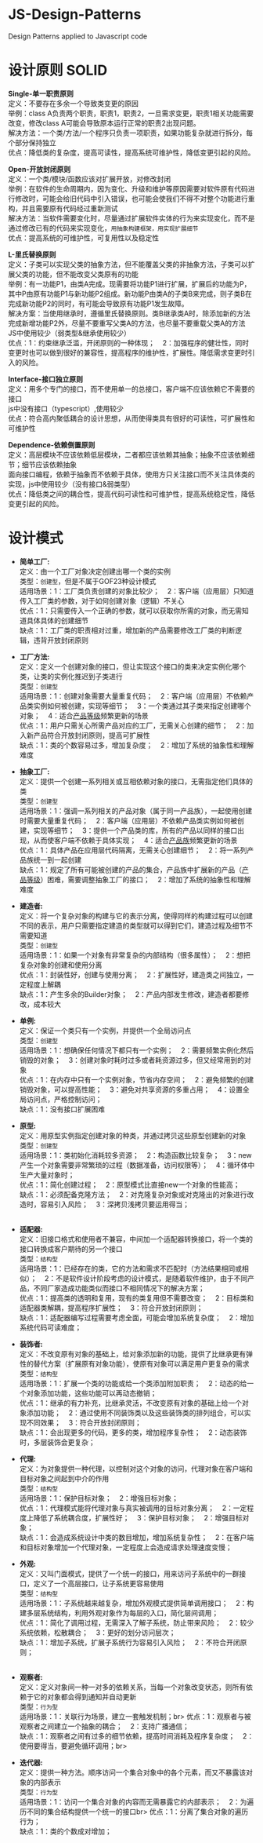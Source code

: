 # JS-Design-Patterns
Design Patterns applied to Javascript code

# 设计原则 SOLID

**Single-单一职责原则<br>**
定义：不要存在多余一个导致类变更的原因<br>
举例：class A负责两个职责，职责1，职责2，一旦需求变更，职责1相关功能需要改变，修改class A可能会导致原本运行正常的职责2出现问题。<br>
解决方法：一个类/方法/一个程序只负责一项职责，如果功能复杂就进行拆分，每个部分保持独立<br>
优点：降低类的复杂度，提高可读性，提高系统可维护性，降低变更引起的风险。<br>

**Open-开放封闭原则<br>**
定义：一个类/模块/函数应该对扩展开放，对修改封闭<br>
举例：在软件的生命周期内，因为变化、升级和维护等原因需要对软件原有代码进行修改时，可能会给旧代码中引入错误，也可能会使我们不得不对整个功能进行重构，并且需要原有代码经过重新测试<br>
解决方法：当软件需要变化时，尽量通过扩展软件实体的行为来实现变化，而不是通过修改已有的代码来实现变化，```用抽象构建框架，用实现扩展细节```<br>
优点：提高系统的可维护性，可复用性以及稳定性<br>

**L-里氏替换原则<br>**
定义：子类可以实现父类的抽象方法，但不能覆盖父类的非抽象方法，子类可以扩展父类的功能，但不能改变父类原有的功能<br>
举例：有一功能P1，由类A完成。现需要将功能P1进行扩展，扩展后的功能为P，其中P由原有功能P1与新功能P2组成。新功能P由类A的子类B来完成，则子类B在完成新功能P2的同时，有可能会导致原有功能P1发生故障。<br>
解决方案：当使用继承时，遵循里氏替换原则。类B继承类A时，除添加新的方法完成新增功能P2外，尽量不要重写父类A的方法，也尽量不要重载父类A的方法
JS中使用较少（弱类型&继承使用较少）<br>
优点：1：约束继承泛滥，开闭原则的一种体现；&nbsp;&nbsp;&nbsp;&nbsp;2：加强程序的健壮性，同时变更时也可以做到很好的兼容性，提高程序的维护性，扩展性。降低需求变更时引入的风险。


**Interface-接口独立原则<br>**
定义：用多个专门的接口，而不使用单一的总接口，客户端不应该依赖它不需要的接口<br>
js中没有接口（typescript）,使用较少<br>
优点：符合高内聚低耦合的设计思想，从而使得类具有很好的可读性，可扩展性和可维护性<br>

**Dependence-依赖倒置原则<br>**
定义：高层模块不应该依赖低层模块，二者都应该依赖其抽象；抽象不应该依赖细节；细节应该依赖抽象<br>
面向接口编程，依赖于抽象而不依赖于具体，使用方只关注接口而不关注具体类的实现，js中使用较少（没有接口&弱类型）<br>
优点：降低类之间的耦合性，提高代码可读性和可维护性，提高系统稳定性，降低变更引起的风险。<br>

# 设计模式
- **简单工厂:**<br>
定义：由一个工厂对象决定创建出哪一个类的实例<br>
类型：```创建型```，但是不属于GOF23种设计模式<br>
适用场景：1：工厂类负责创建的对象比较少；&nbsp;&nbsp;&nbsp;&nbsp;2：客户端（应用层）只知道传入工厂类的参数，对于如何创建对象（逻辑）不关心<br>
优点：1：只需要传入一个正确的参数，就可以获取你所需的对象，而无需知道具体具体的创建细节<br>
缺点：1：工厂类的职责相对过重，增加新的产品需要修改工厂类的判断逻辑，违背开放封闭原则<br>
- **工厂方法:**<br>
定义：定义一个创建对象的接口，但让实现这个接口的类来决定实例化哪个类，让类的实例化推迟到子类进行<br>
类型：```创建型```<br>
适用场景：1：创建对象需要大量重复代码；&nbsp;&nbsp;&nbsp;&nbsp;2：客户端（应用层）不依赖产品类实例如何被创建，实现等细节；&nbsp;&nbsp;&nbsp;&nbsp;3：一个类通过其子类来指定创建哪个对象；&nbsp;&nbsp;&nbsp;&nbsp;4：适合[产品等级](https://blog.csdn.net/lovelion/article/details/9319323)频繁更新的场景<br>
优点：1：用户只需关心所需产品对应的工厂，无需关心创建的细节；&nbsp;&nbsp;&nbsp;&nbsp;2：加入新产品符合开放封闭原则，提高可扩展性<br>
缺点：1：类的个数容易过多，增加复杂度；&nbsp;&nbsp;&nbsp;&nbsp;2：增加了系统的抽象性和理解难度<br>
- **抽象工厂:**<br>
定义：提供一个创建一系列相关或互相依赖对象的接口，无需指定他们具体的类<br>
类型：```创建型```<br>
适用场景：1：强调一系列相关的产品对象（属于同一产品族），一起使用创建时需要大量重复代码；&nbsp;&nbsp;&nbsp;&nbsp;2：客户端（应用层）不依赖产品类实例如何被创建，实现等细节；&nbsp;&nbsp;&nbsp;&nbsp;3：提供一个产品类的库，所有的产品以同样的接口出现，从而使客户端不依赖于具体实现；&nbsp;&nbsp;&nbsp;&nbsp;4：适合[产品族](https://blog.csdn.net/lovelion/article/details/9319323)频繁更新的场景<br>
优点：1：具体产品在应用层代码隔离，无需关心创建细节；&nbsp;&nbsp;&nbsp;&nbsp;2：将一系列产品族统一到一起创建<br>
缺点：1：规定了所有可能被创建的产品的集合，产品族中扩展新的产品（[产品等级](https://blog.csdn.net/lovelion/article/details/9319323)）困难，需要调整抽象工厂的接口；&nbsp;&nbsp;&nbsp;&nbsp;2：增加了系统的抽象性和理解难度<br>
- **建造者:**<br>
定义：将一个复杂对象的构建与它的表示分离，使得同样的构建过程可以创建不同的表示，用户只需要指定建造的类型就可以得到它们，建造过程及细节不需要知道<br>
类型：```创建型```<br>
适用场景：1：如果一个对象有非常复杂的内部结构（很多属性）；&nbsp;&nbsp;&nbsp;&nbsp;2：想把复杂对象的创建和使用分离<br>
优点：1：封装性好，创建与使用分离；&nbsp;&nbsp;&nbsp;&nbsp;2：扩展性好，建造类之间独立，一定程度上解耦<br>
缺点：1：产生多余的Builder对象；&nbsp;&nbsp;&nbsp;&nbsp;2：产品内部发生修改，建造者都要修改，成本较大<br>
- **单例:**<br>
定义：保证一个类只有一个实例，并提供一个全局访问点<br>
类型：```创建型```<br>
适用场景：1：想确保任何情况下都只有一个实例；&nbsp;&nbsp;&nbsp;&nbsp;2：需要频繁实例化然后销毁的对象；&nbsp;&nbsp;&nbsp;&nbsp;3：创建对象时耗时过多或者耗资源过多，但又经常用到的对象<br>
优点：1：在内存中只有一个实例对象，节省内存空间；&nbsp;&nbsp;&nbsp;&nbsp;2：避免频繁的创建销毁对象，可以提高性能；&nbsp;&nbsp;&nbsp;&nbsp;3：避免对共享资源的多重占用；&nbsp;&nbsp;&nbsp;&nbsp;4：设置全局访问点，严格控制访问；&nbsp;&nbsp;&nbsp;&nbsp;<br>
缺点：1：没有接口扩展困难<br>
- **原型:**<br>
定义：用原型实例指定创建对象的种类，并通过拷贝这些原型创建新的对象<br>
类型：```创建型```<br>
适用场景：1：类初始化消耗较多资源；&nbsp;&nbsp;&nbsp;&nbsp;2：构造函数比较复杂；&nbsp;&nbsp;&nbsp;&nbsp;3：new产生一个对象需要非常繁琐的过程（数据准备，访问权限等）；&nbsp;&nbsp;&nbsp;&nbsp;4：循环体中生产大量对象时；<br>
优点：1：简化创建过程；&nbsp;&nbsp;&nbsp;&nbsp;2：原型模式比直接new一个对象的性能高；<br>
缺点：1：必须配备克隆方法；&nbsp;&nbsp;&nbsp;&nbsp;2：对克隆复杂对象或对克隆出的对象进行改造时，容易引入风险；&nbsp;&nbsp;&nbsp;&nbsp;3：深拷贝浅拷贝要运用得当；<br><br>

- **适配器:**<br>
定义：旧接口格式和使用者不兼容，中间加一个适配器转换接口，将一个类的接口转换成客户期待的另一个接口<br>
类型：```结构型```<br>
适用场景：1：已经存在的类，它的方法和需求不匹配时（方法结果相同或相似）；&nbsp;&nbsp;&nbsp;&nbsp;2：不是软件设计阶段考虑的设计模式，是随着软件维护，由于不同产品，不同厂家造成功能类似而接口不相同情况下的解决方案；<br>
优点：1：提高类的透明和复用，现有的类复用但不需要改变；&nbsp;&nbsp;&nbsp;&nbsp;2：目标类和适配器类解耦，提高程序扩展性；&nbsp;&nbsp;&nbsp;&nbsp;3：符合开放封闭原则；<br>
缺点：1：适配器编写过程需要考虑全面，可能会增加系统复杂度；&nbsp;&nbsp;&nbsp;&nbsp;2：增加系统代码可读难度；<br>
- **装饰者:**<br>
定义：不改变原有对象的基础上，给对象添加新的功能，提供了比继承更有弹性的替代方案（扩展原有对象功能），使原有对象可以满足用户更复杂的需求<br>
类型：```结构型```<br>
适用场景：1：扩展一个类的功能或给一个类添加附加职责；&nbsp;&nbsp;&nbsp;&nbsp;2：动态的给一个对象添加功能，这些功能可以再动态撤销；<br>
优点：1：继承的有力补充，比继承灵活，不改变原有对象的基础上给一个对象添加功能；&nbsp;&nbsp;&nbsp;&nbsp;2：通过使用不同装饰类以及这些装饰类的排列组合，可以实现不同效果；&nbsp;&nbsp;&nbsp;&nbsp;3：符合开放封闭原则；<br>
缺点：1：会出现更多的代码，更多的类，增加程序复杂性；&nbsp;&nbsp;&nbsp;&nbsp;2：动态装饰时，多层装饰会更复杂；
- **代理:**<br>
定义：为对象提供一种代理，以控制对这个对象的访问，代理对象在客户端和目标对象之间起到中介的作用<br>
类型：```结构型```<br>
适用场景：1：保护目标对象；&nbsp;&nbsp;&nbsp;&nbsp;2：增强目标对象；<br>
优点：1：代理模式能将代理对象与真实被调用的目标对象分离；&nbsp;&nbsp;&nbsp;&nbsp;2：一定程度上降低了系统耦合度，扩展性好；&nbsp;&nbsp;&nbsp;&nbsp;3：保护目标对象；&nbsp;&nbsp;&nbsp;&nbsp;2：增强目标对象；<br>
缺点：1：会造成系统设计中类的数目增加，增加系统复杂性；&nbsp;&nbsp;&nbsp;&nbsp;2：在客户端和目标对象增加一个代理对象，一定程度上会造成请求处理速度变慢；
- **外观:**<br>
定义：又叫门面模式，提供了一个统一的接口，用来访问子系统中的一群接口，定义了一个高层接口，让子系统更容易使用<br>
类型：```结构型```<br>
适用场景：1：子系统越来越复杂，增加外观模式提供简单调用接口；&nbsp;&nbsp;&nbsp;&nbsp;2：构建多层系统结构，利用外观对象作为每层的入口，简化层间调用；<br>
优点：1：简化了调用过程，无需深入了解子系统，防止带来风险；&nbsp;&nbsp;&nbsp;&nbsp;2：较少系统依赖，松散耦合；&nbsp;&nbsp;&nbsp;&nbsp;3：更好的划分访问层次；<br>
缺点：1：增加子系统，扩展子系统行为容易引入风险；&nbsp;&nbsp;&nbsp;&nbsp;2：不符合开闭原则；<br><br>
- **观察者:**<br>
定义：定义对象间一种一对多的依赖关系，当每一个对象改变状态，则所有依赖于它的对象都会得到通知并自动更新<br>
类型：```行为型```<br>
适用场景：1：关联行为场景，建立一套触发机制；br>
优点：1：观察者与被观察者之间建立一个抽象的耦合；&nbsp;&nbsp;&nbsp;&nbsp;2：支持广播通信；<br>
缺点：1：观察者之间有过多的细节依赖，提高时间消耗及程序复杂度；&nbsp;&nbsp;&nbsp;&nbsp;2：使用要得当，要避免循环调用；br>
- **迭代器:**<br>
定义：提供一种方法。顺序访问一个集合对象中的各个元素，而又不暴露该对象的内部表示<br>
类型：```行为型```<br>
适用场景：1：访问一个集合对象的内容而无需暴露它的内部表示；&nbsp;&nbsp;&nbsp;&nbsp;2：为遍历不同的集合结构提供一个统一的接口br>
优点：1：分离了集合对象的遍历行为；<br>
缺点：1：类的个数成对增加；


